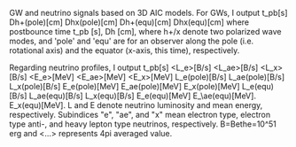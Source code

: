 GW and neutrino signals based on 3D AIC models.
For GWs, I output
t_pb[s]     Dh+(pole)[cm]     Dhx(pole)[cm]      Dh+(equ)[cm]      Dhx(equ)[cm]
where postbounce time t_pb [s], Dh [cm], where h+/x denote two polarized wave modes,
and 'pole' and 'equ' are for an observer along the pole (i.e. rotational axis) and the equator (x-axis, this time), respectively.

Regarding neutrino profiles, I output
t_pb[s]        <L_e>[B/s]       <L_ae>[B/s]        <L_x>[B/s]        <E_e>[MeV]       <E_ae>[MeV]        <E_x>[MeV]    L_e(pole)[B/s]   L_ae(pole\)[B/s]    L_x(pole)[B/s]    E_e(pole)[MeV]   E_ae(pole)[MeV]    E_x(pole)[MeV]     L_e(equ)[B/s]    L_ae(equ)[B/s]     L_x(equ)[B/s]     E_e(equ)[MeV]    E_\ae(equ)[MeV].    E_x(equ)[MeV].
L and E denote neutrino luminosity and mean energy, respectively.
Subindices "e", "ae", and "x" mean electron type, electron type anti-, and heavy lepton type neutrinos, respectively.
B=Bethe=10^51 erg and <...> represents 4pi averaged value.

